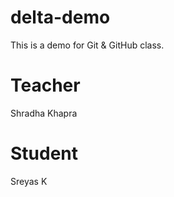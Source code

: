 # delta-demo
This is a demo for Git &amp; GitHub class.

# Teacher
Shradha Khapra

# Student
Sreyas K
